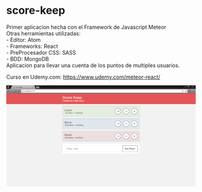# score-keep

Primer aplicacion hecha con el Framework de Javascript Meteor  
Otras herramientas utilizadas:  
    - Editor: Atom  
    - Frameworks: React  
    - PreProcesador CSS: SASS  
    - BDD: MongoDB  
Aplicacion para llevar una cuenta de los puntos de multiples usuarios.  

Curso en Udemy.com: https://www.udemy.com/meteor-react/


![img del proycto](https://github.com/FelixJMaxwell/score-keep/blob/master/Screenshot.png?raw=true)
